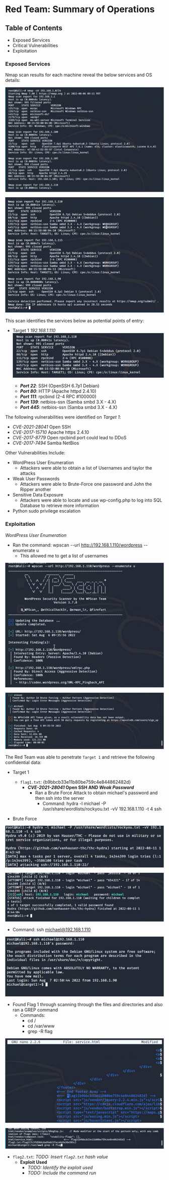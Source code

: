 # Red Team: Summary of Operations

## Table of Contents
- Exposed Services
- Critical Vulnerabilities
- Exploitation

### Exposed Services

Nmap scan results for each machine reveal the below services and OS details:

![nmao_1](https://github.com/crashandmayhem/Final-Project/blob/main/Images/nmap%20-sV.png)

![nmap_2](https://github.com/crashandmayhem/Final-Project/blob/main/Images/nmap%20-sV_2.png)

This scan identifies the services below as potential points of entry:
- Target 1 _192.168.1.110_
![target1](https://github.com/crashandmayhem/Final-Project/blob/main/Images/target1%20points%20of%20entry.png)

  - **_Port 22_**: SSH (OpenSSH 6.7p1 Debian)
  - **_Port 80_**: HTTP (Apache httpd 2.4.10)
  - **_Port 111_**: rpcbind (2-4 RPC #100000)
  - **_Port 139_**: netbios-ssn (Samba smbd 3.X - 4.X)
  - **_Port 445_**: netbios-ssn (Samba smbd 3.X - 4.X)

The following vulnerabilities were identified on _Target 1_:
  - _CVE-2021-28041_ Open SSH
  - _CVE-2017-15710_ Apache https 2.4.10
  - _CVE-2017-8779_ Open rpcbind port could lead to DDoS
  - _CVE-2017-7494_ Samba NetBios

Other Vulnerabilities Include:

  - WordPress User Enumeration
    - Attackers were able to obtain a list of Usernames and taylor the attacks
  - Weak User Passwords
    - Attackers were able to Brute-Force one password and John the Ripper another  
  - Sensitive Data Exposure
    - Attackers were able to locate and use wp-config.php to log into SQL Database to retrieve more information
  - Python sudo privilege escalation

### Exploitation

_WordPress User Enumeration_
  -  Ran the command: wpscan --url http://192.168.1.110/wordpress --enumerate u
     -  This allowed me to get a list of usernames

![wpscan](https://github.com/crashandmayhem/Final-Project/blob/main/Images/wpscan_1.png)

![wpscan2](https://github.com/crashandmayhem/Final-Project/blob/main/Images/wpscan_3.png)

The Red Team was able to penetrate `Target 1` and retrieve the following confidential data:
- Target 1
  - `flag1.txt`: {b9bbcb33e11b80be759c4e844862482d}
    - **_CVE-2021-28041_ Open SSH AND _Weak Password_**
      - Ran a Brute Force Attack to obtain michael's password and then ssh into the server
        - Command: hydra -l michael -P /usr/share/wordlists/rockyou.txt -vV 192.168.1.110 -t 4 ssh

- Brute Force

![brute force](https://github.com/crashandmayhem/Final-Project/blob/main/Images/hydra_1.png)

![brute force2](https://github.com/crashandmayhem/Final-Project/blob/main/Images/hydra_2.png)

- Command: ssh michael@192.168.1.110

![ssh michael](https://github.com/crashandmayhem/Final-Project/blob/main/Images/ssh%20michael.png)

- Found Flag 1 through scanning through the files and directories and also ran a GREP command
  - Commands:
    - cd /
    - cd /var/www
    - grep -R flag

![flag1_1](https://github.com/crashandmayhem/Final-Project/blob/main/Images/flag%201.png)

![flag1_2](https://github.com/crashandmayhem/Final-Project/blob/main/Images/grep%20for%20flags.png)

  - `flag2.txt`: _TODO: Insert `flag2.txt` hash value_
    - **Exploit Used**
      - _TODO: Identify the exploit used_
      - _TODO: Include the command run_
